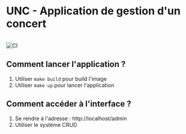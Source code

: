 # UNC - Application de gestion d'un concert

<a href="https://zupimages.net/viewer.php?id=22/38/ffye.png"><img src="https://zupimages.net/up/22/38/ffye.png" alt="" /></a>

![CI](https://github.com/dunglas/symfony-docker/workflows/CI/badge.svg)

## Comment lancer l'application ?

1. Utiliser `make build` pour build l'image
2. Utiliser `make up` pour lancer l'application

## Comment accéder à l'interface ?

1. Se rendre à l'adresse : http://localhost/admin
2. Utiliser le système CRUD
